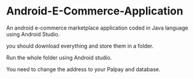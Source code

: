 # Android-E-Commerce-Application
An android e-commerce marketplace application coded in Java language using Android Studio.

you should download everything and store them in a folder. 

Run the whole folder using Android studio.

You need to change the address to your Palpay and database.
